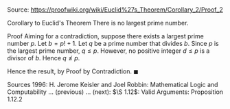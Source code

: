 # 

Source: https://proofwiki.org/wiki/Euclid%27s_Theorem/Corollary_2/Proof_2

Corollary to Euclid's Theorem
There is no largest prime number.


Proof
Aiming for a contradiction, suppose there exists a largest prime number $p$.
Let $b = p! + 1$.
Let $q$ be a prime number that divides $b$.
Since $p$ is the largest prime number, $q \le p$.
However, no positive integer $d \le p$ is a divisor of $b$.
Hence $q \not \le p$.

Hence the result, by Proof by Contradiction.
$\blacksquare$


Sources
1996: H. Jerome Keisler and Joel Robbin: Mathematical Logic and Computability ... (previous) ... (next): $\S 1.12$: Valid Arguments: Proposition $1.12.2$




